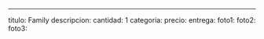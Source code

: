 ---
titulo: Family
descripcion: 
cantidad: 1
categoria: 
precio: 
entrega: 
foto1: 
foto2: 
foto3: 
